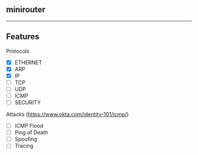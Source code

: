 minirouter
---------
---------

## Features

Protocols  
- [x] ETHERNET  
- [x] ARP  
- [x] IP  
- [ ] TCP  
- [ ] UDP  
- [ ] ICMP  
- [ ] SECURITY  

Attacks
(https://www.okta.com/identity-101/icmp/)  
- [ ] ICMP Flood  
- [ ] Ping of Death  
- [ ] Spoofing  
- [ ] Tracing  